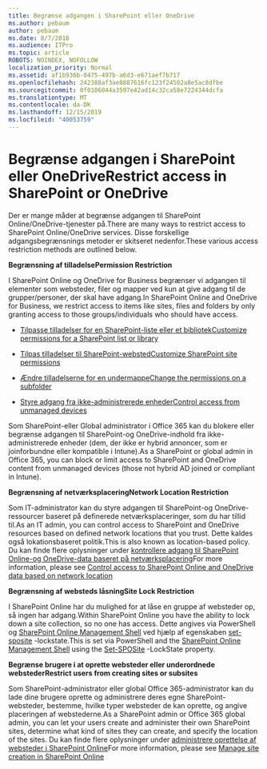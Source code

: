 ```yaml
---
title: Begrænse adgangen i SharePoint eller OneDrive
ms.author: pebaum
author: pebaum
ms.date: 8/7/2018
ms.audience: ITPro
ms.topic: article
ROBOTS: NOINDEX, NOFOLLOW
localization_priority: Normal
ms.assetid: af1b936b-0475-497b-a6d3-e671aef7b717
ms.openlocfilehash: 242388af3ae8887616fc123f24502a8e5ac8dfbe
ms.sourcegitcommit: 0f0186044a3597e42ad14c32ca58e7224344dcfa
ms.translationtype: MT
ms.contentlocale: da-DK
ms.lasthandoff: 12/15/2019
ms.locfileid: "40053759"
---
```

# <a name="restrict-access-in-sharepoint-or-onedrive"></a><span data-ttu-id="c24a6-102">Begrænse adgangen i SharePoint eller OneDrive</span><span class="sxs-lookup"><span data-stu-id="c24a6-102">Restrict access in SharePoint or OneDrive</span></span>

<span data-ttu-id="c24a6-103">Der er mange måder at begrænse adgangen til SharePoint Online/OneDrive-tjenester på.</span><span class="sxs-lookup"><span data-stu-id="c24a6-103">There are many ways to restrict access to SharePoint Online/OneDrive services.</span></span> <span data-ttu-id="c24a6-104">Disse forskellige adgangsbegrænsnings metoder er skitseret nedenfor.</span><span class="sxs-lookup"><span data-stu-id="c24a6-104">These various access restriction methods are outlined below.</span></span> 

<span data-ttu-id="c24a6-105">**Begrænsning af tilladelse**</span><span class="sxs-lookup"><span data-stu-id="c24a6-105">**Permission Restriction**</span></span>

<span data-ttu-id="c24a6-106">I SharePoint Online og OneDrive for Business begrænser vi adgangen til elementer som websteder, filer og mapper ved kun at give adgang til de grupper/personer, der skal have adgang.</span><span class="sxs-lookup"><span data-stu-id="c24a6-106">In SharePoint Online and OneDrive for Business, we restrict access to items like sites, files and folders by only granting access to those groups/individuals who should have access.</span></span>

- [<span data-ttu-id="c24a6-107">Tilpasse tilladelser for en SharePoint-liste eller et bibliotek</span><span class="sxs-lookup"><span data-stu-id="c24a6-107">Customize permissions for a SharePoint list or library</span></span>](https://support.office.com/article/Customize-permissions-for-a-SharePoint-list-or-library-02d770f3-59eb-4910-a608-5f84cc297782)

- [<span data-ttu-id="c24a6-108">Tilpas tilladelser til SharePoint-websted</span><span class="sxs-lookup"><span data-stu-id="c24a6-108">Customize SharePoint site permissions</span></span>](https://docs.microsoft.com/sharepoint/customize-sharepoint-site-permissions)

- [<span data-ttu-id="c24a6-109">Ændre tilladelserne for en undermappe</span><span class="sxs-lookup"><span data-stu-id="c24a6-109">Change the permissions on a subfolder</span></span>](https://support.office.com/article/Change-the-permissions-on-a-subfolder-5427BD7C-F20A-4F75-8CF2-5359DD45A1A6)

- [<span data-ttu-id="c24a6-110">Styre adgang fra ikke-administrerede enheder</span><span class="sxs-lookup"><span data-stu-id="c24a6-110">Control access from unmanaged devices</span></span>](https://docs.microsoft.com/sharepoint/control-access-from-unmanaged-devices)

<span data-ttu-id="c24a6-111">Som SharePoint-eller Global administrator i Office 365 kan du blokere eller begrænse adgangen til SharePoint-og OneDrive-indhold fra ikke-administrerede enheder (dem, der ikke er hybrid annoncer, som er joinforbundne eller kompatible i Intune).</span><span class="sxs-lookup"><span data-stu-id="c24a6-111">As a SharePoint or global admin in Office 365, you can block or limit access to SharePoint and OneDrive content from unmanaged devices (those not hybrid AD joined or compliant in Intune).</span></span>

<span data-ttu-id="c24a6-112">**Begrænsning af netværksplacering**</span><span class="sxs-lookup"><span data-stu-id="c24a6-112">**Network Location Restriction**</span></span>

<span data-ttu-id="c24a6-113">Som IT-administrator kan du styre adgangen til SharePoint-og OneDrive-ressourcer baseret på definerede netværksplaceringer, som du har tillid til.</span><span class="sxs-lookup"><span data-stu-id="c24a6-113">As an IT admin, you can control access to SharePoint and OneDrive resources based on defined network locations that you trust.</span></span> <span data-ttu-id="c24a6-114">Dette kaldes også lokationsbaseret politik.</span><span class="sxs-lookup"><span data-stu-id="c24a6-114">This is also known as location-based policy.</span></span> <span data-ttu-id="c24a6-115">Du kan finde flere oplysninger under [kontrollere adgang til SharePoint Online-og OneDrive-data baseret på netværksplacering](https://docs.microsoft.com/sharepoint/control-access-based-on-network-location)</span><span class="sxs-lookup"><span data-stu-id="c24a6-115">For more information, please see [Control access to SharePoint Online and OneDrive data based on network location](https://docs.microsoft.com/sharepoint/control-access-based-on-network-location)</span></span>

<span data-ttu-id="c24a6-116">**Begrænsning af websteds låsning**</span><span class="sxs-lookup"><span data-stu-id="c24a6-116">**Site Lock Restriction**</span></span> 

<span data-ttu-id="c24a6-117">I SharePoint Online har du mulighed for at låse en gruppe af websteder op, så ingen har adgang.</span><span class="sxs-lookup"><span data-stu-id="c24a6-117">Within SharePoint Online you have the ability to lock down a site collection, so no one has access.</span></span> <span data-ttu-id="c24a6-118">Dette angives via PowerShell og [SharePoint Online Management Shell](https://docs.microsoft.com/powershell/sharepoint/sharepoint-online/connect-sharepoint-online?view=sharepoint-ps) ved hjælp af egenskaben [set-sposite](https://docs.microsoft.com/powershell/module/sharepoint-online/set-sposite?view=sharepoint-ps) -lockstate.</span><span class="sxs-lookup"><span data-stu-id="c24a6-118">This is set via PowerShell and the [SharePoint Online Management Shell](https://docs.microsoft.com/powershell/sharepoint/sharepoint-online/connect-sharepoint-online?view=sharepoint-ps) using the [Set-SPOSite](https://docs.microsoft.com/powershell/module/sharepoint-online/set-sposite?view=sharepoint-ps) -LockState property.</span></span>

<span data-ttu-id="c24a6-119">**Begrænse brugere i at oprette websteder eller underordnede websteder**</span><span class="sxs-lookup"><span data-stu-id="c24a6-119">**Restrict users from creating sites or subsites**</span></span>

<span data-ttu-id="c24a6-120">Som SharePoint-administrator eller global Office 365-administrator kan du lade dine brugere oprette og administrere deres egne SharePoint-websteder, bestemme, hvilke typer websteder de kan oprette, og angive placeringen af webstederne.</span><span class="sxs-lookup"><span data-stu-id="c24a6-120">As a SharePoint admin or Office 365 global admin, you can let your users create and administer their own SharePoint sites, determine what kind of sites they can create, and specify the location of the sites.</span></span> <span data-ttu-id="c24a6-121">Du kan finde flere oplysninger under [administrere oprettelse af websteder i SharePoint Online](https://docs.microsoft.com/sharepoint/manage-site-creation)</span><span class="sxs-lookup"><span data-stu-id="c24a6-121">For more information, please see [Manage site creation in SharePoint Online](https://docs.microsoft.com/sharepoint/manage-site-creation)</span></span>

